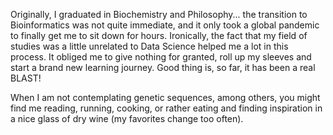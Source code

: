 
Originally, I graduated in Biochemistry and Philosophy... the transition to Bioinformatics was not quite immediate, and it only took a global pandemic to finally get me to sit down for hours. Ironically, the fact that my field of studies was a little unrelated to Data Science helped me a lot in this process. It obliged me to give nothing for granted, roll up my sleeves and start a brand new learning journey. Good thing is, so far, it has been a real BLAST!

When I am not contemplating genetic sequences, among others, you might find me reading, running, cooking, or rather eating and finding inspiration in a nice glass of dry wine (my favorites change too often).

